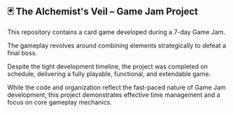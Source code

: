 <h2>🃏 The Alchemist's Veil – Game Jam Project</h2>

<p>This repository contains a card game developed during a 7-day Game Jam.</p>

<p>The gameplay revolves around combining elements strategically to defeat a final boss.</p>

<p>Despite the tight development timeline, the project was completed on schedule, delivering a fully playable, functional, and extendable game.</p>

<p>While the code and organization reflect the fast-paced nature of Game Jam development, this project demonstrates effective time management and a focus on core gameplay mechanics.</p>
